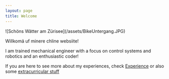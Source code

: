 ```yaml
---
layout: page
title: Welcome
---
```


<body class="theme-base-08">
![Schöns Wätter am Zürisee](/assets/BikeUntergang.JPG)
<p class="message">
  Willkomä uf minere chline websiite!
</p>

I am trained mechanical engineer with a focus on control systems and robotics and an enthusiastic coder!

If you are here to see more about my experiences, check [Experience](/experience) or also some [extracurricular stuff](/extracurricular)
